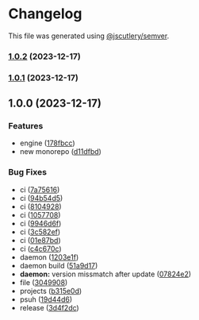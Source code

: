 # Changelog

This file was generated using [@jscutlery/semver](https://github.com/jscutlery/semver).

### [1.0.2](https://github.com/highcard-dev/monorepo/compare/v1.0.1...v1.0.2) (2023-12-17)

### [1.0.1](https://github.com/highcard-dev/monorepo/compare/v1.0.0...v1.0.1) (2023-12-17)

## 1.0.0 (2023-12-17)


### Features

* engine ([178fbcc](https://github.com/highcard-dev/monorepo/commit/178fbcc8041b0515b2d782e769d8d6891356cc0d))
* new monorepo ([d11dfbd](https://github.com/highcard-dev/monorepo/commit/d11dfbd52c9fa4e14fe067105c0ee8feabc06c94))


### Bug Fixes

* ci ([7a75616](https://github.com/highcard-dev/monorepo/commit/7a756164c7880e6ec84a75dec6ab855d298fdf9a))
* ci ([94b54d5](https://github.com/highcard-dev/monorepo/commit/94b54d59cf8b32590e695790ddb9472d26e07e59))
* ci ([8104928](https://github.com/highcard-dev/monorepo/commit/81049282146889c3f91707073eb4da4c46022bdd))
* ci ([1057708](https://github.com/highcard-dev/monorepo/commit/1057708b684b0a976a1ddb083188b44388a8eda4))
* ci ([9946d6f](https://github.com/highcard-dev/monorepo/commit/9946d6fd2a2f818bbfbf65d855317d95690f5cbb))
* ci ([3c582ef](https://github.com/highcard-dev/monorepo/commit/3c582ef42af59b7018a046d48ffbfd45091a838f))
* ci ([01e87bd](https://github.com/highcard-dev/monorepo/commit/01e87bd188fab21026799cc6bd3a4513bf0c74d1))
* ci ([c4c670c](https://github.com/highcard-dev/monorepo/commit/c4c670ccfd92dc7d005f0287755f8a3416f979a2))
* daemon ([1203e1f](https://github.com/highcard-dev/monorepo/commit/1203e1f3801787c7ea2915670ec2f9d1dfb69eac))
* daemon build ([51a9d17](https://github.com/highcard-dev/monorepo/commit/51a9d174f53966ab4e251acbf3ae267ea5aafcb4))
* **daemon:** version missmatch after update ([07824e2](https://github.com/highcard-dev/monorepo/commit/07824e24e85ec4da6041f1246d87e122c26c7580))
* file ([3049908](https://github.com/highcard-dev/monorepo/commit/3049908c45008c6785e8755fc4f6368479798b27))
* projects ([b315e0d](https://github.com/highcard-dev/monorepo/commit/b315e0d954bbe0425d33cb14299af3c0a1cc1271))
* psuh ([19d44d6](https://github.com/highcard-dev/monorepo/commit/19d44d681284cfd46223cef3fcb386688f165c46))
* release ([3d4f2dc](https://github.com/highcard-dev/monorepo/commit/3d4f2dc3e8867d9204e511f5fb6b86b928a43d86))
